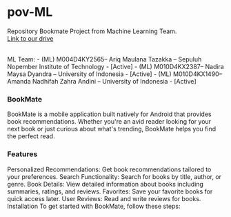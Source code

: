# pov-ML
Repository Bookmate Project from Machine Learning Team.<br>
[Link to our drive](https://drive.google.com/drive/folders/1z_TP4Jd-4EGid9W9dweU6Yg84ha_RC_k?usp=sharing)

<br>
ML Team:
- (ML) M004D4KY2565– Ariq Maulana Tazakka – Sepuluh Nopember Institute of Technology - [Active]
- (ML) M010D4KX2387– Nadira Maysa Dyandra – University of Indonesia - [Active]
- (ML) M010D4KX1490– Amanda Nadhifah Zahra Andini – University of Indonesia - [Active]

### BookMate
BookMate is a mobile application built natively for Android that provides book recommendations. Whether you're an avid reader looking for your next book or just curious about what's trending, BookMate helps you find the perfect read.

### Features
Personalized Recommendations: Get book recommendations tailored to your preferences.
Search Functionality: Search for books by title, author, or genre.
Book Details: View detailed information about books including summaries, ratings, and reviews.
Favorites: Save your favorite books for quick access later.
User Reviews: Read and write reviews for books.
Installation
To get started with BookMate, follow these steps:
